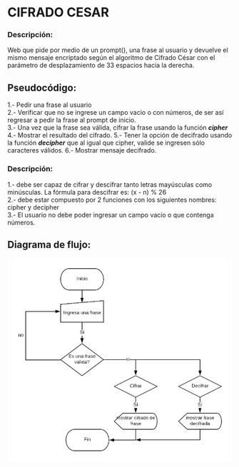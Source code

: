 # CIFRADO CESAR

### Descripción:

Web que pide por medio de un prompt(), una frase al usuario y devuelve el mismo mensaje encriptado
según el algoritmo de Cifrado César con el parámetro de desplazamiento de 33 espacios hacia la derecha.

## Pseudocódigo:

1.- Pedir una frase al usuario<br>
2.- Verificar que no se ingrese un campo vacio o con números, de ser así regresar a pedir la frase al prompt de inicio.<br>
3.- Una vez que la frase sea válida, cifrar la frase usando la función **_cipher_**<br>
4.- Mostrar el resultado del cifrado.
5.- Tener la opción de decifrado usando la función **_decipher_** que al igual que cipher, valide se ingresen sólo caracteres válidos.
6.- Mostrar mensaje decifrado.

### Descripción:

1.- debe ser capaz de cifrar y descifrar tanto letras mayúsculas como minúsculas. La fórmula para descifrar es: (x - n) % 26<br>
2.- debe estar compuesto por 2 funciones con los siguientes nombres: cipher y decipher<br>
3.- El usuario no debe poder ingresar un campo vacío o que contenga números.

## Diagrama de flujo:

![Diagrama de flujo del problema CIFRADO CESAR](assets/image/Cifrado.png)
